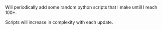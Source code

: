 Will periodically add some random python scripts that I make untill I reach 100+.  

Scripts will increase in complexity with each update.
